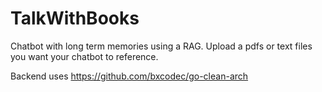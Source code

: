 # TalkWithBooks
Chatbot with long term memories using a RAG. Upload a pdfs or text files you want your chatbot to reference.

Backend uses https://github.com/bxcodec/go-clean-arch
